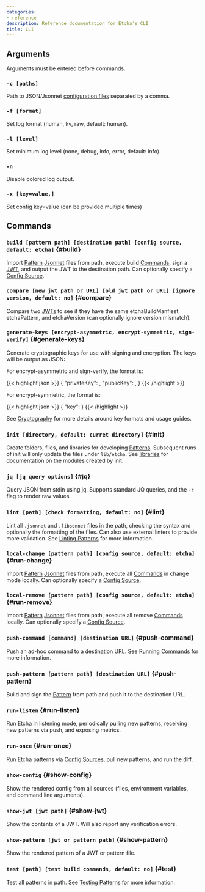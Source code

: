```yaml
---
categories:
- reference
description: Reference documentation for Etcha's CLI
title: CLI
---
```


## Arguments

Arguments must be entered before commands.

### `-c [paths]`

Path to JSON/Jsonnet [configuration files](../config) separated by a comma.

### `-f [format]`

Set log format (human, kv, raw, default: human).

### `-l [level]`

Set minimum log level (none, debug, info, error, default: info).

### `-n`

Disable colored log output.

### `-x [key=value,]`

Set config key=value (can be provided multiple times)

## Commands

### `build [pattern path] [destination path] [config source, default: etcha]` {#build}

Import [Pattern](../patterns) [Jsonnet](../jsonnet) files from path, execute build [Commands](../commands), sign a [JWT](../jwt), and output the JWT to the destination path.  Can optionally specify a [Config Source](../config#sources).

### `compare [new jwt path or URL] [old jwt path or URL] [ignore version, default: no]` {#compare}

Compare two [JWTs](../jwt) to see if they have the same etchaBuildManfiest, etchaPattern, and etchaVersion (can optionally ignore version mismatch).

### `generate-keys [encrypt-asymmetric, encrypt-symmetric, sign-verify]` {#generate-keys}

Generate cryptographic keys for use with signing and encryption.  The keys will be output as JSON:

For encrypt-asymmetric and sign-verify, the format is:

{{< highlight json >}}
{
  "privateKey": <private key>,
  "publicKey": <public key>,
}
{{< /highlight >}}

For encrypt-symmetric, the format is:

{{< highlight json >}}
{
  "key": <key>
}
{{< /highlight >}}

See [Cryptography](../cryptography) for more details around key formats and usage guides.

### `init [directory, default: curret directory]` {#init}

Create folders, files, and libraries for developing [Patterns](../patterns).  Subsequent runs of init will only update the files under `lib/etcha`.  See [libraries](../libraries) for documentation on the modules created by init.

### `jq [jq query options]` {#jq}

Query JSON from stdin using jq.  Supports standard JQ queries, and the `-r` flag to render raw values.

### `lint [path] [check formatting, default: no]` {#lint}

Lint all `.jsonnet` and `.libsonnet` files in the path, checking the syntax and optionally the formatting of the files.  Can also use external linters to provide more validation. See 
[Linting Patterns](../../guides/linting-patterns) for more information.

### `local-change [pattern path] [config source, default: etcha]` {#run-change}

Import [Pattern](../patterns) [Jsonnet](../jsonnet) files from path, execute all [Commands](../commands) in change mode locally.  Can optionally specify a [Config Source](../config#sources).

### `local-remove [pattern path] [config source, default: etcha]` {#run-remove}

Import [Pattern](../patterns) [Jsonnet](../jsonnet) files from path, execute all remove [Commands](../commands) locally.  Can optionally specify a [Config Source](../config#sources).

### `push-command [command] [destination URL]` {#push-command}

Push an ad-hoc command to a destination URL.  See [Running Commands](../../guides/running-commands) for more information.

### `push-pattern [pattern path] [destination URL]` {#push-pattern}

Build and sign the [Pattern](../patterns) from path and push it to the destination URL.

### `run-listen` {#run-listen}

Run Etcha in listening mode, periodically pulling new patterns, receiving new patterns via push, and exposing metrics.

### `run-once` {#run-once}

Run Etcha patterns via [Config Sources](../config#sources), pull new patterns, and run the diff.

### `show-config` {#show-config}

Show the rendered config from all sources (files, environment variables, and command line arguments).

### `show-jwt [jwt path]` {#show-jwt}

Show the contents of a JWT.  Will also report any verification errors.

### `show-pattern [jwt or pattern path]` {#show-pattern}

Show the rendered pattern of a JWT or pattern file.

### `test [path] [test build commands, default: no]` {#test}

Test all patterns in path.  See [Testing Patterns](../../guides/testing-patterns) for more information.

